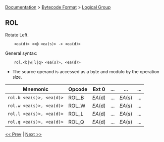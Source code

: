 [Documentation](../../README.md) > [Bytecode Format](../README.md) > [Logical Group](../InstructionsLogical.md)

## ROL

Rotate Left.

        <ea(d)> <<@ <ea(s)> -> <ea(d)>

General syntax:

        rol.<b|w|l|q> <ea(s)>, <ea(d)>

* The source operand is accessed as a byte and modulo by the operation size.

| Mnemonic | Opcode | Ext 0 | ... | ... | ... |
| - | - | - | - | - | - |
| `rol.b <ea(s)>, <ea(d)>` | ROL_B | *EA*(d) | ... | *EA*(s) | ... |
| `rol.w <ea(s)>, <ea(d)>` | ROL_W | *EA*(d) | ... | *EA*(s) | ... |
| `rol.l <ea(s)>, <ea(d)>` | ROL_L | *EA*(d) | ... | *EA*(s) | ... |
| `rol.q <ea(s)>, <ea(d)>` | ROL_Q | *EA*(d) | ... | *EA*(s) | ... |

[<< Prev](./l_06.md) | [Next >>](./l_08.md)
